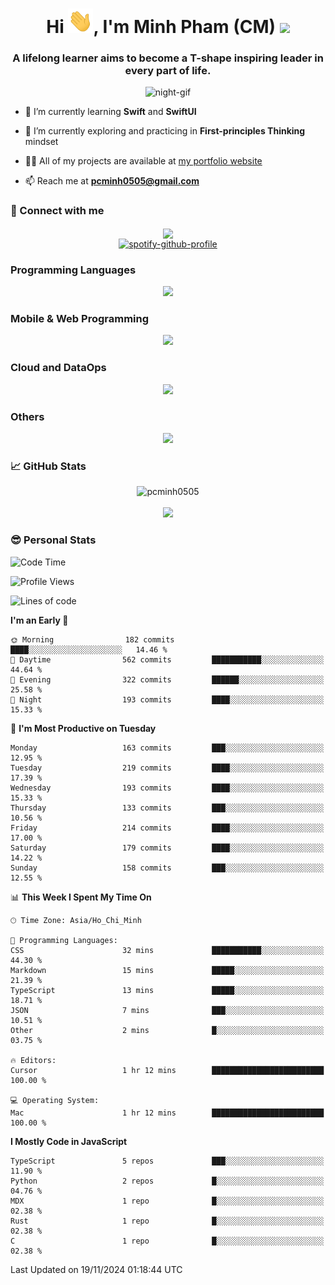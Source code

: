 <h1 align="center">Hi <img src="https://raw.githubusercontent.com/ABSphreak/ABSphreak/master/gifs/Hi.gif" width="40px" />, I'm Minh Pham (CM) <img src="https://media.giphy.com/media/1ynCEtlgMPAeNAqdnu/giphy.gif" width="20px" /> </h1>
<h3 align="center">A lifelong learner aims to become a T-shape inspiring leader in every part of life.</h3>

<p align="center">
  <img src="https://media.giphy.com/media/xUA7bdpLxQhsSQdyog/giphy.gif" alt="night-gif" height="200em"/>
</p>

- 🌱 I’m currently learning **Swift** and **SwiftUI**

- 🔭 I’m currently exploring and practicing in **First-principles Thinking** mindset

- 👨‍💻 All of my projects are available at [my portfolio website](https://pcminh0505.vercel.app/)

- 📫 Reach me at **pcminh0505@gmail.com**


<h3 align="left">🧬 Connect with me</h3>
<p align="center">
<a href="https://linkedin.com/in/pcminh0505" target="blank"><img align="center" src="https://img.shields.io/badge/linkedin-%230077B5.svg?style=for-the-badge&logo=linkedin&logoColor=white" /></a>
<br/>
<a href="https://spotify-github-profile.kittinanx.com/api/view?uid=217d5ndg2rakxarcnspwomj7q&redirect=true">
  <img height="350em" src="https://spotify-github-profile.kittinanx.com/api/view?uid=217d5ndg2rakxarcnspwomj7q&cover_image=true&theme=default&bar_color_cover=true" alt="spotify-github-profile" />
</a>
</p>

<h3 align="left">Programming Languages</h3>
<p align="center">
  <a href="https://skillicons.dev">
    <img src="https://skillicons.dev/icons?i=py,ts,go,rust,java,swift,dart,solidity,cpp" />
  </a>
</p>

<h3 align="left">Mobile & Web Programming</h3>
<p align="center">
  <a href="https://skillicons.dev">
    <img src="https://skillicons.dev/icons?i=react,nextjs,flutter,graphql,fastapi,nodejs,spring,postgres,mongodb" />
  </a>
</p>

<h3 align="left">Cloud and DataOps</h3>
<p align="center">
  <a href="https://skillicons.dev">
     <img src="https://skillicons.dev/icons?i=aws,firebase,gcp,supabase,vercel,docker,kafka,redis,cassandra" />
  </a>
</p>

<h3 align="left">Others</h3>
<p align="center">
  <a href="https://skillicons.dev">
    <img src="https://skillicons.dev/icons?i=apple,anaconda,vscode,figma,postman,notion,obsidian" />
  </a>
</p>

<h3 align="left">📈 GitHub Stats</h3>

<p align="center">
<img height="180em" src="https://github-readme-stats.vercel.app/api?username=pcminh0505&count_private=true&show_icons=true&include_all_commits=true&theme=ayu-mirage&show_icons=true&locale=en" alt="pcminh0505" />
<br/><br/>
<img src="https://github-profile-trophy.vercel.app/?username=pcminh0505&theme=onedark&rank=SECRET,SSS,SS,S,AAA,AA,A&column=3" />
</p>

<h3 align="left">😎 Personal Stats</h3>

<!--START_SECTION:waka-->
![Code Time](http://img.shields.io/badge/Code%20Time-1%2C432%20hrs%2047%20mins-blue)

![Profile Views](http://img.shields.io/badge/Profile%20Views-0-blue)

![Lines of code](https://img.shields.io/badge/From%20Hello%20World%20I%27ve%20Written-11.2%20million%20lines%20of%20code-blue)

**I'm an Early 🐤** 

```text
🌞 Morning                182 commits         ████░░░░░░░░░░░░░░░░░░░░░   14.46 % 
🌆 Daytime                562 commits         ███████████░░░░░░░░░░░░░░   44.64 % 
🌃 Evening                322 commits         ██████░░░░░░░░░░░░░░░░░░░   25.58 % 
🌙 Night                  193 commits         ████░░░░░░░░░░░░░░░░░░░░░   15.33 % 
```
📅 **I'm Most Productive on Tuesday** 

```text
Monday                   163 commits         ███░░░░░░░░░░░░░░░░░░░░░░   12.95 % 
Tuesday                  219 commits         ████░░░░░░░░░░░░░░░░░░░░░   17.39 % 
Wednesday                193 commits         ████░░░░░░░░░░░░░░░░░░░░░   15.33 % 
Thursday                 133 commits         ███░░░░░░░░░░░░░░░░░░░░░░   10.56 % 
Friday                   214 commits         ████░░░░░░░░░░░░░░░░░░░░░   17.00 % 
Saturday                 179 commits         ████░░░░░░░░░░░░░░░░░░░░░   14.22 % 
Sunday                   158 commits         ███░░░░░░░░░░░░░░░░░░░░░░   12.55 % 
```


📊 **This Week I Spent My Time On** 

```text
🕑︎ Time Zone: Asia/Ho_Chi_Minh

💬 Programming Languages: 
CSS                      32 mins             ███████████░░░░░░░░░░░░░░   44.30 % 
Markdown                 15 mins             █████░░░░░░░░░░░░░░░░░░░░   21.39 % 
TypeScript               13 mins             █████░░░░░░░░░░░░░░░░░░░░   18.71 % 
JSON                     7 mins              ███░░░░░░░░░░░░░░░░░░░░░░   10.51 % 
Other                    2 mins              █░░░░░░░░░░░░░░░░░░░░░░░░   03.75 % 

🔥 Editors: 
Cursor                   1 hr 12 mins        █████████████████████████   100.00 % 

💻 Operating System: 
Mac                      1 hr 12 mins        █████████████████████████   100.00 % 
```

**I Mostly Code in JavaScript** 

```text
TypeScript               5 repos             ███░░░░░░░░░░░░░░░░░░░░░░   11.90 % 
Python                   2 repos             █░░░░░░░░░░░░░░░░░░░░░░░░   04.76 % 
MDX                      1 repo              █░░░░░░░░░░░░░░░░░░░░░░░░   02.38 % 
Rust                     1 repo              █░░░░░░░░░░░░░░░░░░░░░░░░   02.38 % 
C                        1 repo              █░░░░░░░░░░░░░░░░░░░░░░░░   02.38 % 
```




 Last Updated on 19/11/2024 01:18:44 UTC
<!--END_SECTION:waka-->


